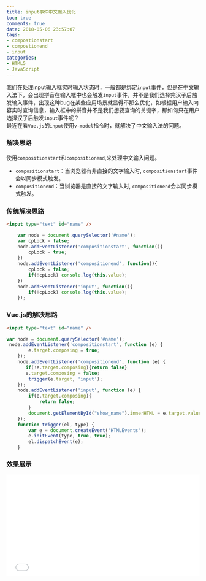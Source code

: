 ```yaml
---
title: input事件中文输入优化
toc: true
comments: true
date: 2018-05-06 23:57:07
tags:
- compostionstart
- compostionend
- input
categories:
- HTML5
- JavaScript
---
```


我们在处理input输入框实时输入状态时，一般都是绑定`input`事件，但是在中文输入法下，会出现拼音在输入框中也会触发`input`事件，并不是我们选择完汉子后触发输入事件，出现这种bug在某些应用场景就显得不那么优化，如根据用户输入内容实时查询信息，输入框中的拼音并不是我们想要查询的关键字，那如何只在用户选择汉子后触发`input`事件呢？         
最近在看`Vue.js`的`input`使用`v-model`指令时，就解决了中文输入法的问题。     
   
### 解决思路
使用`compositionstart`和`compositionend`,来处理中文输入问题。
* `compositionstart`：当浏览器有非直接的文字输入时, `compositionstart`事件会以同步模式触发。
* `compositionend`：当浏览器是直接的文字输入时, `compositionend`会以同步模式触发。

### 传统解决思路
```html
<input type="text" id="name" />
```
```js
    var node = document.querySelector('#name');
    var cpLock = false;
    node.addEventListener('compositionstart', function(){
        cpLock = true;
    })
    node.addEventListener('compositionend', function(){
        cpLock = false;
        if(!cpLock) console.log(this.value);
    })
    node.addEventListener('input', function(){
        if(!cpLock) console.log(this.value);
    });
```

### Vue.js的解决思路
```html
<input type="text" id="name" />
```
```js
var node = document.querySelector('#name');
 node.addEventListener('compositionstart', function (e) {
        e.target.composing = true;
    });
    node.addEventListener('compositionend', function (e) {
       if(!e.target.composing){return false}
       e.target.composing = false;
        trigger(e.target, 'input');
    });
    node.addEventListener('input', function (e) {
        if(e.target.composing){
            return false;
        }
        document.getElementById("show_name").innerHTML = e.target.value;
    });
    function trigger(el, type) {
        var e = document.createEvent('HTMLEvents');
        e.initEvent(type, true, true);
        el.dispatchEvent(e);
    }
```

### 效果展示

<iframe height='265' scrolling='no' title='input-demo' src='//codepen.io/youcanping/embed/YLrBNW/?height=265&theme-id=0&default-tab=js,result&embed-version=2' frameborder='no' allowtransparency='true' allowfullscreen='true' style='width: 100%;'>See the Pen <a href='https://codepen.io/youcanping/pen/YLrBNW/'>input-demo</a> by youcanping2008 (<a href='https://codepen.io/youcanping'>@youcanping</a>) on <a href='https://codepen.io'>CodePen</a>.
</iframe>